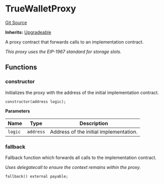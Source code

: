 # TrueWalletProxy
[Git Source](https://github.com/TrueWallet/contracts/blob/5a052bc82f5ecbfdc3b7fb992a66fa5b770bcc4b/src/wallet/TrueWalletProxy.sol)

**Inherits:**
[Upgradeable](/src/utils/Upgradeable.sol/abstract.Upgradeable.md)

A proxy contract that forwards calls to an implementation contract.

*This proxy uses the EIP-1967 standard for storage slots.*


## Functions
### constructor

Initializes the proxy with the address of the initial implementation contract.


```solidity
constructor(address logic);
```
**Parameters**

|Name|Type|Description|
|----|----|-----------|
|`logic`|`address`|Address of the initial implementation.|


### fallback

Fallback function which forwards all calls to the implementation contract.

*Uses delegatecall to ensure the context remains within the proxy.*


```solidity
fallback() external payable;
```


